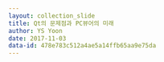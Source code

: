 ```yaml
---
layout: collection_slide
title: Qt의 문제점과 PC뷰어의 미래
author: YS Yoon
date: 2017-11-03
data-id: 478e783c512a4ae5a14ffb65aa9e75da
---
```

